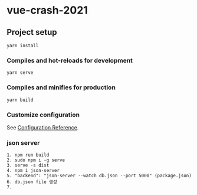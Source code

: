 # vue-crash-2021

## Project setup
```
yarn install
```

### Compiles and hot-reloads for development
```
yarn serve
```

### Compiles and minifies for production
```
yarn build
```

### Customize configuration
See [Configuration Reference](https://cli.vuejs.org/config/).

### json server
```
1. npm run build
2. sudo npm i -g serve
3. serve -s dist
4. npm i json-server
5. "backend": "json-server --watch db.json --port 5000" (package.json)
6. db.json file 생성
7. 


```